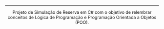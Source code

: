 <hr>
<div align="center">
  <p>Projeto de Simulação de  Reserva em C# com o objetivo de relembrar conceitos de Lógica de Programação e Programação Orientada a Objetos (POO).</p>
</div>
